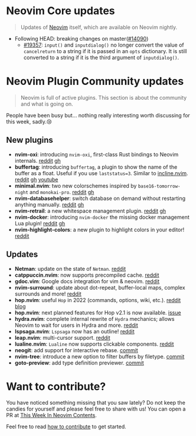 # Neovim Core updates

> Updates of [Neovim](https://neovim.org) itself, which are available on Neovim nightly.


- Following HEAD: breaking changes on master([#14090](https://github.com/neovim/neovim/issues/14090))
  - [#19357](https://github.com/neovim/neovim/pull/19357): `input()` and `inputdialog()` no longer convert the value of
  `cancelreturn` to a string if it is passed in  an `opts` dictionary. It is still converted to a string if it is the
  third argument of `inputdialog()`.

# Neovim Plugin Community updates

> Neovim is full of active plugins. This section is about the community and what is going on.

People have been busy but… nothing really interesting worth discussing for this week, sadly.😢

## New plugins

- **nvim-oxi**: introducing `nvim-oxi`, first-class Rust bindings to Neovim internals.
  [reddit](https://www.reddit.com/r/neovim/comments/w19jul/introducing_nvimoxi_firstclass_rust_bindings_to/)
  [gh](https://github.com/noib3/nvim-oxi)
- **buffertag**: introducing `buffertag`, a plugin to show the name of the buffer as a float. Useful if you use `laststatus=3`.
  Similar to [incline.nvim](https://github.com/b0o/incline.nvim).
  [reddit](https://www.reddit.com/r/neovim/comments/w0unus/introducing_buffertag_keep_an_eye_on_your_buffers/)
  [gh](https://github.com/ldelossa/buffertag)
  [youtube](https://www.youtube.com/watch?v=NhhsLYnYjRU)
- **minimal.nvim**: two new colorschemes inspired by `base16-tomorrow-night` and `monokai-pro`.
  [reddit](https://www.reddit.com/r/neovim/comments/w0q698/hi_guys_i_designed_two_amazing_colorschemes_for/)
  [gh](https://github.com/Yazeed1s/minimal.nvim)
- **nvim-databasehelper**: switch database on demand without restarting anything manually.
  [reddit](https://www.reddit.com/r/neovim/comments/w0jrnz/first_plugin_switch_database_on_demand_without/)
  [gh](https://github.com/abenz1267/nvim-databasehelper)
- **nvim-retrail**: a new whitespace management plugin.
  [reddit](https://www.reddit.com/r/neovim/comments/w3znvz/nvimretrail_whitespace_management_for_neovim/)
  [gh](https://github.com/zakharykaplan/nvim-retrail)
- **nvim-docker**: introducing `nvim-docker` the missing docker management Lua plugin!
  [reddit](https://www.reddit.com/r/neovim/comments/w3z8ev/introducing_nvimdocker_the_missing_docker/)
  [gh](https://github.com/dgrbrady/nvim-docker)
- **nvim-highlight-colors**: a new plugin to highlight colors in your editor!
  [reddit](https://www.reddit.com/r/neovim/comments/w3m30r/highlight_colors_in_your_editor_with/)

## Updates

- **Netman**: update on the state of `Netman`.
  [reddit](https://www.reddit.com/r/neovim/comments/w1fg2e/update_on_the_state_of_netman/)
- **catppuccin.nvim**: now supports precompiled cache.
  [reddit](https://www.reddit.com/r/neovim/comments/w15zim/catppuccinnvim_now_supports_precompiled_cache/)
- **gdoc.vim**: Google docs integration for vim & neovim.
  [reddit](https://www.reddit.com/r/neovim/comments/w0k2k3/gdocvim_google_docs_integration_for_vimneovim/)
- **nvim-surround**: update about dot-repeat, buffer-local maps, complex surrounds and more!
  [reddit](https://www.reddit.com/r/neovim/comments/vxxp0i/update_to_nvimsurround_dotrepeat_bufferlocal_maps/)
- **hop.nvim**: useful `Hop` in 2022 (commands, options, wiki, etc.).
  [reddit](https://www.reddit.com/r/neovim/comments/w20six/hopnvim_useful_hop_in_2022/)
  [blog](https://phaazon.net/blog/hop-2022)
- **hop.nvim**: next planned features for Hop v2.1 is now available.
  [issue](https://github.com/phaazon/hop.nvim/issues/273)
- **hydra.nvim**: complete internal rewrite of `Hydra` mechanics; allows Neovim to wait for users in Hydra and more.
  [reddit](https://www.reddit.com/r/neovim/comments/w20cl1/hydra_update/)
- **lspsaga.nvim**: `Lspsaga` now has an outline!
  [reddit](https://www.reddit.com/r/neovim/comments/w36rqi/lspsaga_outline_support/)
- **leap.nvim**: multi-cursor support.
  [reddit](https://www.reddit.com/r/neovim/comments/w2oqy0/multicursor_magic_with_leap/)
- **lualine.nvim**: `Lualine` now supports clickable components.
  [reddit](https://www.reddit.com/r/neovim/comments/w4gcek/lualine_now_supports_clickable_components/)
- **neogit**: add support for interactive rebase.
  [commit](https://github.com/TimUntersberger/neogit/commit/b2752b3d134656d5e5fa25721c52a9276ba9b2d1)
- **nvim-tree**: introduce a new option to filter buffers by filetype.
  [commit](https://github.com/kyazdani42/nvim-tree.lua/commit/79434c2b3cd86aebc652db042c17f3b433bfd47c)
- **goto-preview**: add type definition previewer.
  [commit](https://github.com/rmagatti/goto-preview/commit/57c4cefb6f7862dd8af25632b861c7208721986c)

# Want to contribute?

You have noticed something missing that you saw lately? Do not keep the candies for yourself and please feel free to
share with us! You can open a PR at [This Week In Neovim Contents](https://github.com/phaazon/this-week-in-neovim-contents).

Feel free to read [how to contribute](https://github.com/phaazon/this-week-in-neovim-contents/README.md#how-to-contribute) to get started.
